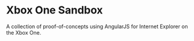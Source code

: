 # Xbox One Sandbox
A collection of proof-of-concepts using AngularJS for Internet Explorer on the Xbox One. 
